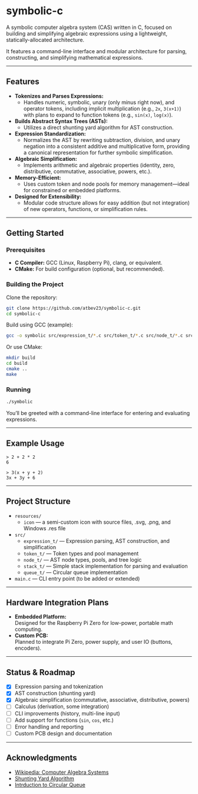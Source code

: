 # symbolic-c

A symbolic computer algebra system (CAS) written in C, focused on building and simplifying algebraic expressions using a lightweight, statically-allocated architecture.  

It features a command-line interface and modular architecture for parsing, constructing, and simplifying mathematical expressions.

---

## Features

- **Tokenizes and Parses Expressions:**  
    - Handles numeric, symbolic, unary (only minus right now), and operator tokens, including implicit multiplication (e.g., `2x`, `3(x+1)`) with plans to expand to function tokens (e.g., `sin(x)`, `log(x)`).
- **Builds Abstract Syntax Trees (ASTs):**  
  - Utilizes a direct shunting yard algorithm for AST construction.
- **Expression Standardization:**
  - Normalizes the AST by rewriting subtraction, division, and unary negation into a consistent additive and multiplicative form, providing a canonical representation for further symbolic simplification.
- **Algebraic Simplification:**
  - Implements arithmetic and algebraic properties (identity, zero, distributive, commutative, associative, powers, etc.).
- **Memory-Efficient:**  
  - Uses custom token and node pools for memory management—ideal for constrained or embedded platforms.
- **Designed for Extensibility:**  
  - Modular code structure allows for easy addition (but not integration) of new operators, functions, or simplification rules.

---

## Getting Started

### Prerequisites

- **C Compiler:** GCC (Linux, Raspberry Pi), clang, or equivalent.
- **CMake:** For build configuration (optional, but recommended).

### Building the Project

Clone the repository:
```sh
git clone https://github.com/atbev23/symbolic-c.git
cd symbolic-c
```

Build using GCC (example):
```sh
gcc -o symbolic src/expression_t/*.c src/token_t/*.c src/node_t/*.c src/stack_t/*.c -lm
```

Or use CMake:
```sh
mkdir build
cd build
cmake ..
make
```

### Running

```sh
./symbolic
```

You’ll be greeted with a command-line interface for entering and evaluating expressions.

---

## Example Usage

```
> 2 + 2 * 2
6

> 3(x + y + 2)
3x + 3y + 6
```

---

## Project Structure

- `resources/`
  - `icon` — a semi-custom icon with source files, .svg, .png, and Windows .res file
- `src/`
  - `expression_t/` — Expression parsing, AST construction, and simplification
  - `token_t/` — Token types and pool management
  - `node_t/` — AST node types, pools, and tree logic
  - `stack_t/` — Simple stack implementation for parsing and evaluation
  - `queue_t/` — Circular queue implementation
- `main.c` — CLI entry point (to be added or extended)

---

## Hardware Integration Plans

- **Embedded Platform:**  
  Designed for the Raspberry Pi Zero for low-power, portable math computing.
- **Custom PCB:**  
  Planned to integrate Pi Zero, power supply, and user IO (buttons, encoders).

---

## Status & Roadmap

- [x] Expression parsing and tokenization
- [x] AST construction (shunting yard)
- [x] Algebraic simplification (commutative, associative, distributive, powers)
- [ ] Calculus (derivation, some integration)
- [ ] CLI improvements (history, multi-line input)
- [ ] Add support for functions (`sin`, `cos`, etc.)
- [ ] Error handling and reporting
- [ ] Custom PCB design and documentation

---

## Acknowledgments

- [Wikipedia: Computer Algebra Systems](https://en.wikipedia.org/wiki/Computer_algebra_system)
- [Shunting Yard Algorithm](https://en.wikipedia.org/wiki/Shunting_yard_algorithm)
- [Intrduction to Circular Queue](https://www.geeksforgeeks.org/dsa/introduction-to-circular-queue/)